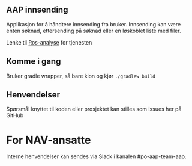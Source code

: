 ## AAP innsending
Applikasjon for å håndtere innsending fra bruker. Innsending kan være enten søknad, ettersending på søknad eller en løskoblet liste med filer.

Lenke til [Ros-analyse](https://apps.powerapps.com/play/e/default-62366534-1ec3-4962-8869-9b5535279d0b/a/f8517640-ea01-46e2-9c09-be6b05013566?tenantId=62366534-1ec3-4962-8869-9b5535279d0b) for tjenesten

## Komme i gang
Bruker gradle wrapper, så bare klon og kjør `./gradlew build`

## Henvendelser
Spørsmål knyttet til koden eller prosjektet kan stilles som issues her på GitHub

# For NAV-ansatte
Interne henvendelser kan sendes via Slack i kanalen #po-aap-team-aap.
